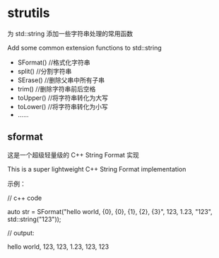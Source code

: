 # strutils
为 std::string 添加一些字符串处理的常用函数

Add some common extension functions to std::string

* SFormat()   //格式化字符串
* split()     //分割字符串
* SErase()    //删除父串中所有子串
* trim()      //删除字符串前后空格
* toUpper()   //将字符串转化为大写
* toLower()   //将字符串转化为小写
* ......


## sformat
这是一个超级轻量级的 C++ String Format 实现

This is a super lightweight C++ String Format implementation


示例：

//  c++ code

auto str = SFormat("hello world, {0}, {0}, {1}, {2}, {3}", 123, 1.23, "123", std::string("123"));

//  output:

hello world, 123, 123, 1.23, 123, 123

